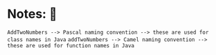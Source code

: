 # Notes: 📓

`AddTwoNumbers --> Pascal naming convention --> these are used for class names in Java`
`addTwoNumbers --> Camel naming convention --> these are used for function names in Java`
